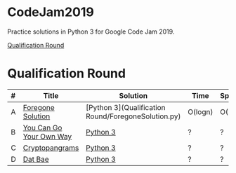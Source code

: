# CodeJam2019
Practice solutions in Python 3 for Google Code Jam 2019.

[Qualification Round](#qualification-round)

# Qualification Round
| # | Title | Solution | Time | Space | Notes |
| :--- | --- | ---| --- | --- | --- |
| A | [Foregone Solution](https://codingcompetitions.withgoogle.com/codejam/round/0000000000051705/0000000000088231) | [Python 3](Qualification Round/ForegoneSolution.py) | O(logn) | O(1) | Math |
| B | [You Can Go Your Own Way](https://codingcompetitions.withgoogle.com/codejam/round/0000000000051705/00000000000881da) | [Python 3](YouCanGoYourOwnWay.py) | ? | ? | ? |
| C | [Cryptopangrams](https://codingcompetitions.withgoogle.com/codejam/round/0000000000051705/000000000008830b) | [Python 3](Cryptopangrams.py) | ? | ? | ? |
| D | [Dat Bae](https://codingcompetitions.withgoogle.com/codejam/round/0000000000051705/00000000000881de) | [Python 3](DatBae.py) | ? | ? | ? |
